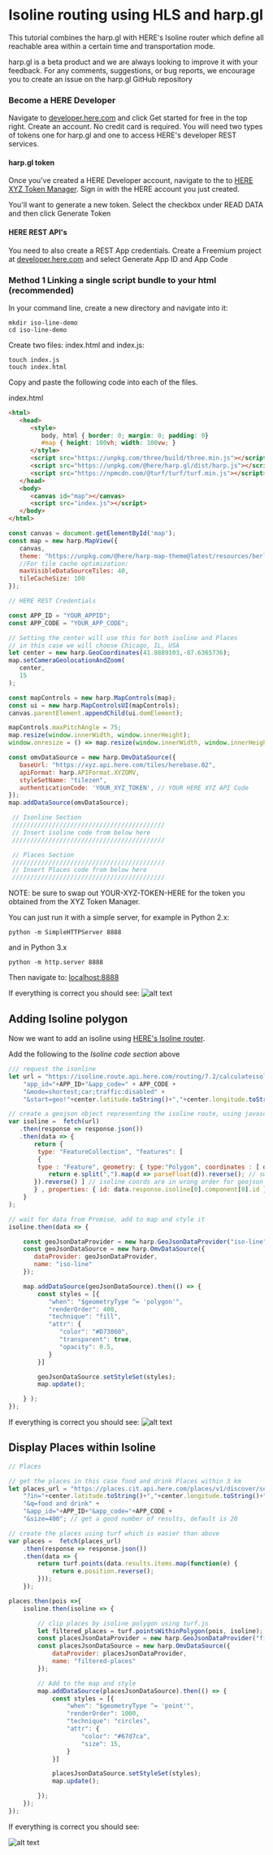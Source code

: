 # Isoline routing using HLS and harp.gl

This tutorial combines the harp.gl with HERE's Isoline router which define all reachable area within a certain time and transportation mode.

harp.gl is a beta product and we are always looking to improve it with your feedback. For any comments,
 suggestions, or bug reports, we encourage you to create an issue on the harp.gl GitHub repository

### Become a HERE Developer

Navigate to [developer.here.com](developer.here.com)  and click Get started for free in the top right.
Create an account. No credit card is required. You will need two types of tokens one for harp.gl and one to access HERE's developer REST services.

#### harp.gl token
Once you've created a HERE Developer account, navigate to the to [HERE XYZ Token Manager](https://xyz.api.here.com/token-ui/).
Sign in with the HERE account you just created.

You'll want to generate a new token. Select the checkbox under READ DATA and then click Generate Token

#### HERE REST API's

You need to also create a REST App credentials. Create a Freemium project at [developer.here.com](https://developer.here.com/sign-up?create=Freemium-Basic&keepState=true&step=terms) and select Generate App ID and App Code

### Method 1 Linking a single script bundle to your html (recommended)

In your command line, create a new directory and navigate into it:
```
mkdir iso-line-demo
cd iso-line-demo
```
Create two files: index.html and index.js:
```
touch index.js
touch index.html
```
Copy and paste the following code into each of the files.

index.html
```html
<html>
   <head>
      <style>
         body, html { border: 0; margin: 0; padding: 0}
         #map { height: 100vh; width: 100vw; }
      </style>
      <script src="https://unpkg.com/three/build/three.min.js"></script>
      <script src="https://unpkg.com/@here/harp.gl/dist/harp.js"></script>
      <script src="https://npmcdn.com/@turf/turf/turf.min.js"></script>
   </head>
   <body>
      <canvas id="map"></canvas>
      <script src="index.js"></script>
   </body>
</html>
```
```javascript
const canvas = document.getElementById('map');
const map = new harp.MapView({
   canvas,
   theme: "https://unpkg.com/@here/harp-map-theme@latest/resources/berlin_tilezen_night_reduced.json",
   //For tile cache optimization:
   maxVisibleDataSourceTiles: 40,
   tileCacheSize: 100
});

// HERE REST Credentials

const APP_ID = "YOUR_APPID";
const APP_CODE = "YOUR_APP_CODE";

// Setting the center will use this for both isoline and Places
// in this case we will choose Chicago, IL, USA
let center = new harp.GeoCoordinates(41.8889103,-87.6365736);
map.setCameraGeolocationAndZoom(
   center,
   15
);

const mapControls = new harp.MapControls(map);
const ui = new harp.MapControlsUI(mapControls);
canvas.parentElement.appendChild(ui.domElement);

mapControls.maxPitchAngle = 75;
map.resize(window.innerWidth, window.innerHeight);
window.onresize = () => map.resize(window.innerWidth, window.innerHeight);

const omvDataSource = new harp.OmvDataSource({
   baseUrl: "https://xyz.api.here.com/tiles/herebase.02",
   apiFormat: harp.APIFormat.XYZOMV,
   styleSetName: "tilezen",
   authenticationCode: 'YOUR_XYZ_TOKEN', // YOUR HERE XYZ API Code
});
map.addDataSource(omvDataSource);

 // Isonline Section
 //////////////////////////////////////////
 // Insert isoline code from below here
 //////////////////////////////////////////

 // Places Section
 //////////////////////////////////////////
 // Insert Places code from below here
 //////////////////////////////////////////
```

NOTE: be sure to swap out YOUR-XYZ-TOKEN-HERE for the token you obtained from the XYZ Token Manager.

You can just run it with a simple server, for example in Python 2.x:
```
python -m SimpleHTTPServer 8888
```
and in Python 3.x
```
python -m http.server 8888
```
Then navigate to: [localhost:8888](http://localhost:8888)

If everything is correct you should see:
![alt text](img/first-map.png)

## Adding Isoline polygon

Now we want to add an isoline using [HERE's Isoline router](https://developer.here.com/documentation/routing/topics/request-isoline.html).

Add the following to the *Isoline code section* above
```javascript
/// request the isonline
let url = "https://isoline.route.api.here.com/routing/7.2/calculateisoline.json?" +
    "app_id="+APP_ID+"&app_code=" + APP_CODE +
    "&mode=shortest;car;traffic:disabled" +
    "&start=geo!"+center.latitude.toString()+","+center.longitude.toString()+"&range=1000&rangetype=distance";

// create a geojson object representing the isoline route, using javascript
var isoline =  fetch(url)
   .then(response => response.json())
   .then(data => {
       return {
        type: "FeatureCollection", "features": [   
        {
        type : "Feature", geometry: { type:"Polygon", coordinates : [ data.response.isoline[0].component[0].shape.map(function(e) {
           return e.split(",").map(d => parseFloat(d)).reverse(); // swap lat/lon lon/lat
       }).reverse() ] // isoline coords are in wrong order for geojson
       } , properties: { id: data.response.isoline[0].component[0].id }} ] };
    }
);

// wait for data from Promise, add to map and style it
isoline.then(data => {

    const geoJsonDataProvider = new harp.GeoJsonDataProvider("iso-line", data);
    const geoJsonDataSource = new harp.OmvDataSource({
       dataProvider: geoJsonDataProvider,
       name: "iso-line"
    });

    map.addDataSource(geoJsonDataSource).then(() => {
        const styles = [{
           "when": "$geometryType ^= 'polygon'",
           "renderOrder": 400,
           "technique": "fill",
           "attr": {
              "color": "#D73060",
              "transparent": true,
              "opacity": 0.5,
           }
        }]

        geoJsonDataSource.setStyleSet(styles);
        map.update();

    } );
});
```
If everything is correct you should see:
![alt text](img/isoline-map.png)

## Display Places within Isoline
```javascript
// Places

// get the places in this case food and drink Places within 3 km
let places_url = "https://places.cit.api.here.com/places/v1/discover/search" +
    "?in="+center.latitude.toString()+","+center.longitude.toString()+";r=3000"+
    "&q=food and drink" +
    "&app_id="+APP_ID+"&app_code="+APP_CODE +
    "&size=400"; // get a good number of results, default is 20

// create the places using turf which is easier than above
var places =  fetch(places_url)
    .then(response => response.json())
    .then(data => {
        return turf.points(data.results.items.map(function(e) {
            return e.position.reverse();
        }));
    });

places.then(pois =>{
    isoline.then(isoline => {

        // clip places by isoline polygon using turf.js
        let filtered_places = turf.pointsWithinPolygon(pois, isoline);
        const placesJsonDataProvider = new harp.GeoJsonDataProvider("filtered-places", filtered_places);
        const placesJsonDataSource = new harp.OmvDataSource({
            dataProvider: placesJsonDataProvider,
            name: "filtered-places"
        });

        // Add to the map and style
        map.addDataSource(placesJsonDataSource).then(() => {
            const styles = [{
                "when": "$geometryType ^= 'point'",
                "renderOrder": 1000,
                "technique": "circles",
                "attr": {
                    "color": "#67d7ca",
                    "size": 15,
                }
            }]

            placesJsonDataSource.setStyleSet(styles);
            map.update();

        });
    });
});
```
If everything is correct you should see:

![alt text](img/isoline-places-map.png)
